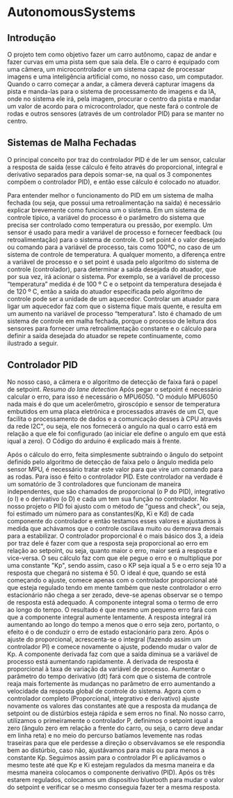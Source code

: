# AutonomousSystems
## Introdução
O projeto tem como objetivo fazer um carro autônomo, capaz de andar e fazer curvas em uma pista sem que saia dela. Ele o carro é equipado com uma câmera, um microcontrolador e um sistema capaz de processar imagens e uma inteligência artificial como, no nosso caso, um computador. Quando o carro começar a andar, a câmera deverá capturar imagens da pista e manda-las para o sistema de processamento de imagens e da IA, onde no sistema ele irá, pela imagem, procurar o centro da pista e mandar um valor de acordo para o microcontrolador, que neste fará o controle de rodas e outros sensores (através de um controlador PID) para se manter no centro.

## Sistemas de Malha Fechadas

O principal conceito por traz do controlador PID é de ler um sensor, calcular a resposta de saída (esse cálculo é feito através do proporcional, integral e derivativo separados para depois somar-se, na qual os 3 componentes compõem o controlador PID), e então esse cálculo é colocado no atuador.

Para entender melhor o funcionamento do PID em um sistema de malha fechada (ou seja, que possui uma retroalimentação na saída) é necessário explicar brevemente como funciona um o sistema. Em um sistema de controle típico, a variável do processo é o parâmetro do sistema que precisa ser controlado como temperatura ou pressão, por exemplo. Um sensor é usado para medir a variável de processo e fornecer feedback (ou retroalimentação) para o sistema de controle. O set point é o valor desejado ou comando para a variável de processo, tais como 100ºC, no caso de um sistema de controle de temperatura. A qualquer momento, a diferença entre a variável de processo e o set point é usada pelo algoritmo do sistema de controle (controlador), para determinar a saída desejada do atuador, que por sua vez, irá acionar o sistema. Por exemplo, se a variável de processo “temperatura” medida é de 100 º C e o setpoint da temperatura desejada é de 120 º C, então a saída do atuador especificada pelo algoritmo de controle pode ser a unidade de um aquecedor. Controlar um atuador para ligar um aquecedor faz com que o sistema fique mais quente, e resulta em um aumento na variável de processo “temperatura”. Isto é chamado de um sistema de controle em malha fechada, porque o processo de leitura dos sensores para fornecer uma retroalimentação constante e o cálculo para definir a saída desejada do atuador se repete continuamente, como ilustrado a seguir.

## Controlador PID

No nosso caso, a câmera e o algoritmo de detecção de faixa fará o papel de setpoint. *Resumo do lane detection*
Após pegar o setpoint é necessário calcular o erro, para isso é necessário o MPU6050. "O módulo MPU6050 nada mais é do que um acelerômetro, giroscópio e sensor de temperatura embutidos em uma placa eletrônica e processados através de um CI, que facilita o processamento de dados e a comunicação desses à CPU através da rede I2C", ou seja, ele nos fornecerá o angulo na qual o carro está em relação a que ele foi configurado (ao iniciar ele define o angulo em que está iqual a zero). O Código do arduino é explicado mais à frente.
	
Após o cálculo do erro, feita simplesmente subtraindo o ângulo do setpoint definido pelo algoritmo de detecção de faixa pelo o ângulo medida pelo sensor MPU, é necessário tratar este valor para que vire um comando para as rodas. Para isso é feito o controlador PID. Este controlador na verdade é um somatório de 3 controladores que funcionam de maneira independentes, que são chamados de proporcional (o P do PID), integrativo (o I) e o derivativo (o D) e cada um tem sua função no controlador. 
No nosso projeto o PID foi ajusto com o método de "guess and check", ou seja, foi estimado um número para as constantes(Kp, Ki e Kd) de cada componente do controlador e então testamos esses valores e ajustamos à medida que achávamos que o controle oscilava muito ou demorava demais para a estabilizar.
O controlador proporcional é o mais básico dos 3, a ideia por traz dele é fazer com que a resposta seja proporcional ao erro em relação ao setpoint, ou seja, quanto maior o erro, maior será a resposta e vice-versa. O seu cálculo faz com que ele pegue o erro e o multiplique por uma constante "Kp", sendo assim, caso o KP seja iqual a 5 e o erro seja 10 a resposta que chegará no sistema é 50. O ideal é que, quando se está começando o ajuste, comece apenas com o controlador proporcional até que esteja regulado tendo em mente também que neste controlador o erro estacionário não chega a ser zerado, deve-se apenas observar se o tempo de resposta está adequado.
A componente integral soma o termo de erro ao longo do tempo. O resultado é que mesmo um pequeno erro fará com que a componente integral aumente lentamente. A resposta integral irá aumentando ao longo do tempo a menos que o erro seja zero, portanto, o efeito é o de conduzir o erro de estado estacionário para zero. Após o ajuste do proporcional, acrescenta-se o integral (fazendo assim um controlador PI) e comece novamente o ajuste, podendo mudar o valor de Kp.
A componente derivada faz com que a saída diminua se a variável de processo está aumentando rapidamente. A derivada de resposta é proporcional à taxa de variação da variável de processo. Aumentar o parâmetro do tempo derivativo (dt) fará com que o sistema de controle reaja mais fortemente às mudanças no parâmetro de erro aumentando a velocidade da resposta global de controle do sistema. Agora com o controlador completo (Proporcional, integrativo e derivativo) ajuste novamente os valores das constantes até que a resposta da mudança de setpoint ou de distúrbios esteja rápida e sem erros no final.
No nosso carro, utilizamos o primeiramente o controlador P, definimos o setpoint iqual a zero (ângulo zero em relação a frente do carro, ou seja, o carro deve andar em linha reta) e no meio do percurso batíamos levemente nas rodas traseiras para que ele perdesse a direção o observávamos se ele respondia bem ao distúrbio, caso não, ajustávamos para mais ou para menos a constante Kp. Seguimos assim para o controlador PI e aplicávamos o mesmo teste até que Kp e Ki estejam regulados da mesma maneira e da mesma maneira colocamos o componente derivativo (PID). Após os três estarem regulados, colocamos um dispositivo bluetooth para mudar o valor do setpoint e verificar se o mesmo conseguia fazer ter a mesma resposta. 

